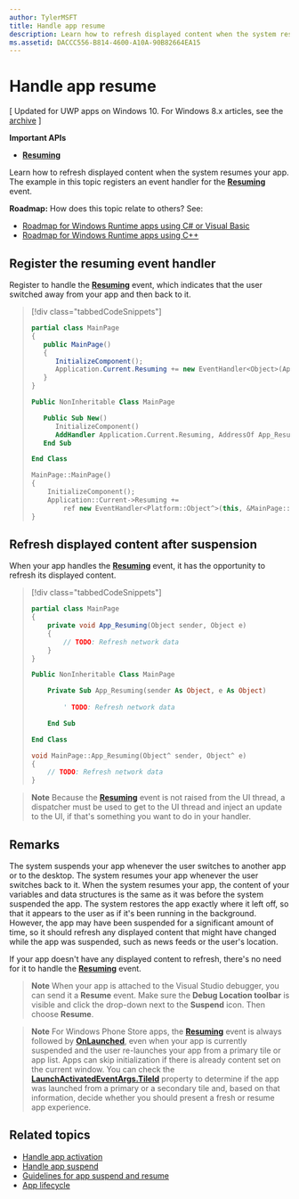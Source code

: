 ```yaml
---
author: TylerMSFT
title: Handle app resume
description: Learn how to refresh displayed content when the system resumes your app.
ms.assetid: DACCC556-B814-4600-A10A-90B82664EA15
---
```


# Handle app resume


\[ Updated for UWP apps on Windows 10. For Windows 8.x articles, see the [archive](http://go.microsoft.com/fwlink/p/?linkid=619132) \]


**Important APIs**

-   [**Resuming**](https://msdn.microsoft.com/library/windows/apps/br242339)

Learn how to refresh displayed content when the system resumes your app. The example in this topic registers an event handler for the [**Resuming**](https://msdn.microsoft.com/library/windows/apps/br242339) event.

**Roadmap:** How does this topic relate to others? See:

-   [Roadmap for Windows Runtime apps using C# or Visual Basic](https://msdn.microsoft.com/library/windows/apps/br229583)
-   [Roadmap for Windows Runtime apps using C++](https://msdn.microsoft.com/library/windows/apps/hh700360)

## Register the resuming event handler

Register to handle the [**Resuming**](https://msdn.microsoft.com/library/windows/apps/br242339) event, which indicates that the user switched away from your app and then back to it.

> [!div class="tabbedCodeSnippets"]
> ```cs
> partial class MainPage
> {
>    public MainPage()
>    {
>       InitializeComponent();
>       Application.Current.Resuming += new EventHandler<Object>(App_Resuming);
>    }
> }
> ```
> ```vb
> Public NonInheritable Class MainPage
>
>    Public Sub New()
>       InitializeComponent()
>       AddHandler Application.Current.Resuming, AddressOf App_Resuming
>    End Sub
>
> End Class
> ```
> ```cpp
> MainPage::MainPage()
> {
>     InitializeComponent();
>     Application::Current->Resuming +=
>         ref new EventHandler<Platform::Object^>(this, &MainPage::App_Resuming);
> }
> ```

## Refresh displayed content after suspension

When your app handles the [**Resuming**](https://msdn.microsoft.com/library/windows/apps/br242339) event, it has the opportunity to refresh its displayed content.

> [!div class="tabbedCodeSnippets"]
> ```cs
> partial class MainPage
> {
>     private void App_Resuming(Object sender, Object e)
>     {
>         // TODO: Refresh network data
>     }
> }
> ```
> ```vb
> Public NonInheritable Class MainPage
>
>     Private Sub App_Resuming(sender As Object, e As Object)
>  
>         ' TODO: Refresh network data
>
>     End Sub
>
> End Class
> ```
> ```cpp
> void MainPage::App_Resuming(Object^ sender, Object^ e)
> {
>     // TODO: Refresh network data
> }
> ```

> **Note**  Because the [**Resuming**](https://msdn.microsoft.com/library/windows/apps/br242339) event is not raised from the UI thread, a dispatcher must be used to get to the UI thread and inject an update to the UI, if that's something you want to do in your handler.

## Remarks


The system suspends your app whenever the user switches to another app or to the desktop. The system resumes your app whenever the user switches back to it. When the system resumes your app, the content of your variables and data structures is the same as it was before the system suspended the app. The system restores the app exactly where it left off, so that it appears to the user as if it's been running in the background. However, the app may have been suspended for a significant amount of time, so it should refresh any displayed content that might have changed while the app was suspended, such as news feeds or the user's location.

If your app doesn't have any displayed content to refresh, there's no need for it to handle the [**Resuming**](https://msdn.microsoft.com/library/windows/apps/br242339) event.

> **Note** When your app is attached to the Visual Studio debugger, you can send it a **Resume** event. Make sure the **Debug Location toolbar** is visible and click the drop-down next to the **Suspend** icon. Then choose **Resume**.

> **Note**  For Windows Phone Store apps, the [**Resuming**](https://msdn.microsoft.com/library/windows/apps/br242339) event is always followed by [**OnLaunched**](https://msdn.microsoft.com/library/windows/apps/br242335), even when your app is currently suspended and the user re-launches your app from a primary tile or app list. Apps can skip initialization if there is already content set on the current window. You can check the [**LaunchActivatedEventArgs.TileId**](https://msdn.microsoft.com/library/windows/apps/br224736) property to determine if the app was launched from a primary or a secondary tile and, based on that information, decide whether you should present a fresh or resume app experience.

## Related topics

* [Handle app activation](activate-an-app.md)
* [Handle app suspend](suspend-an-app.md)
* [Guidelines for app suspend and resume](https://msdn.microsoft.com/library/windows/apps/hh465088)
* [App lifecycle](app-lifecycle.md)


<!--HONumber=Jun16_HO2-->


